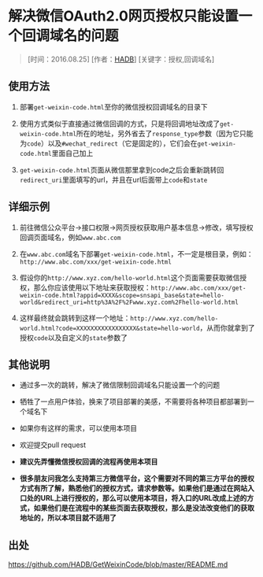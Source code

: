 # 解决微信OAuth2.0网页授权只能设置一个回调域名的问题

> [时间：2016.08.25] [作者：[HADB](https://github.com/HADB)] [关键字：授权,回调域名]

## 使用方法

1. 部署`get-weixin-code.html`至你的微信授权回调域名的目录下

2. 使用方式类似于直接通过微信回调的方式，只是将回调地址改成了`get-weixin-code.html`所在的地址，另外省去了`response_type`参数（因为它只能为`code`）以及`#wechat_redirect`（它是固定的），它们会在`get-weixin-code.html`里面自己加上

3. `get-weixin-code.html`页面从微信那里拿到code之后会重新跳转回`redirect_uri`里面填写的url，并且在url后面带上`code`和`state`

## 详细示例

1. 前往微信公众平台->接口权限->网页授权获取用户基本信息->修改，填写授权回调页面域名，例如`www.abc.com`

2. 在`www.abc.com`域名下部署`get-weixin-code.html`，不一定是根目录，例如：`http://www.abc.com/xxx/get-weixin-code.html`

3. 假设你的`http://www.xyz.com/hello-world.html`这个页面需要获取微信授权，那么你应该使用以下地址来获取授权：`http://www.abc.com/xxx/get-weixin-code.html?appid=XXXX&scope=snsapi_base&state=hello-world&redirect_uri=http%3A%2F%2Fwww.xyz.com%2Fhello-world.html`

4. 这样最终就会跳转到这样一个地址：`http://www.xyz.com/hello-world.html?code=XXXXXXXXXXXXXXXXX&state=hello-world`，从而你就拿到了授权`code`以及自定义的`state`参数了

## 其他说明

- 通过多一次的跳转，解决了微信限制回调域名只能设置一个的问题

- 牺牲了一点用户体验，换来了项目部署的美感，不需要将各种项目都部署到一个域名下

- 如果你有这样的需求，可以使用本项目

- 欢迎提交pull request

- **建议先弄懂微信授权回调的流程再使用本项目**

- **很多朋友问我怎么支持第三方微信平台，这个需要对不同的第三方平台的授权方式有所了解，熟悉他们的授权方式，请求参数等。如果他们是通过在网站入口处的URL上进行授权的，那么可以使用本项目，将入口的URL改成上述的方式，如果他们是在流程中的某些页面去获取授权，那么是没法改变他们的获取地址的，所以本项目就不适用了**

## 出处

https://github.com/HADB/GetWeixinCode/blob/master/README.md
